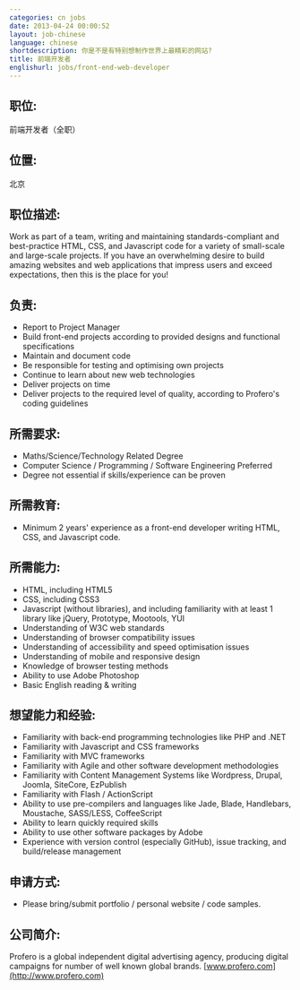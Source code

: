 ```yaml
---
categories: cn jobs
date: 2013-04-24 00:00:52
layout: job-chinese
language: chinese
shortdescription: 你是不是有特别想制作世界上最精彩的网站?
title: 前端开发者
englishurl: jobs/front-end-web-developer
---
```


## 职位:
前端开发者（全职）

## 位置:
北京

## 职位描述: 
Work as part of a team, writing and maintaining standards-compliant and best-practice HTML, CSS, and Javascript code for a variety of small-scale and large-scale projects. If you have an overwhelming desire to build amazing websites and web applications that impress users and exceed expectations, then this is the place for you!

## 负责:
* Report to Project Manager
* Build front-end projects according to provided designs and functional specifications
* Maintain and document code
* Be responsible for testing and optimising own projects
* Continue to learn about new web technologies
* Deliver projects on time
* Deliver projects to the required level of quality, according to Profero's coding guidelines

## 所需要求:
* Maths/Science/Technology Related Degree
* Computer Science / Programming / Software Engineering Preferred
* Degree not essential if skills/experience can be proven

## 所需教育:
* Minimum 2 years' experience as a front-end developer writing HTML, CSS, and Javascript code.

## 所需能力:
* HTML, including HTML5
* CSS, including CSS3
* Javascript (without libraries), and including familiarity with at least 1 library like jQuery, Prototype, Mootools, YUI
* Understanding of W3C web standards
* Understanding of browser compatibility issues
* Understanding of accessibility and speed optimisation issues
* Understanding of mobile and responsive design
* Knowledge of browser testing methods
* Ability to use Adobe Photoshop
* Basic English reading & writing

## 想望能力和经验:
* Familiarity with back-end programming technologies like PHP and .NET
* Familiarity with Javascript and CSS frameworks
* Familiarity with MVC frameworks
* Familiarity with Agile and other software development methodologies
* Familiarity with Content Management Systems like Wordpress, Drupal, Joomla, SiteCore, EzPublish
* Familiarity with Flash / ActionScript
* Ability to use pre-compilers and languages like Jade, Blade, Handlebars, Moustache, SASS/LESS, CoffeeScript
* Ability to learn quickly required skills
* Ability to use other software packages by Adobe
* Experience with version control (especially GitHub), issue tracking, and build/release management

## 申请方式:
* Please bring/submit portfolio / personal website / code samples.

## 公司简介:
Profero is a global independent digital advertising agency, producing digital campaigns for number of well known global brands.
[www.profero.com](http://www.profero.com)